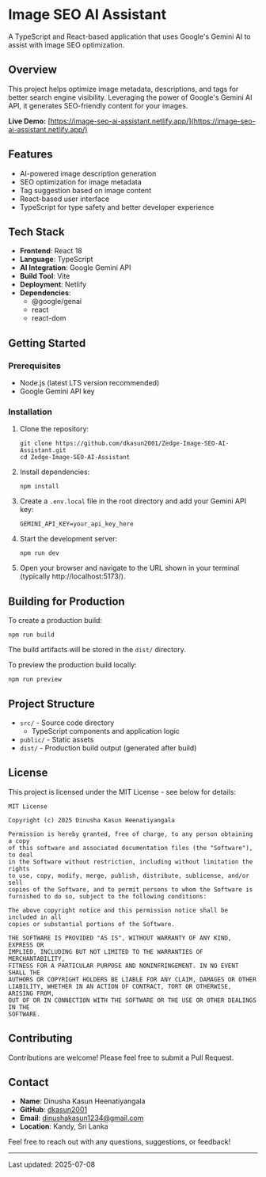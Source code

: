 # Image SEO AI Assistant

A TypeScript and React-based application that uses Google's Gemini AI to assist with image SEO optimization.

## Overview

This project helps optimize image metadata, descriptions, and tags for better search engine visibility. Leveraging the power of Google's Gemini AI API, it generates SEO-friendly content for your images.

**Live Demo:** [https://image-seo-ai-assistant.netlify.app/](https://image-seo-ai-assistant.netlify.app/)

## Features

- AI-powered image description generation
- SEO optimization for image metadata
- Tag suggestion based on image content
- React-based user interface
- TypeScript for type safety and better developer experience

## Tech Stack

- **Frontend**: React 18
- **Language**: TypeScript
- **AI Integration**: Google Gemini API
- **Build Tool**: Vite
- **Deployment**: Netlify
- **Dependencies**: 
  - @google/genai
  - react
  - react-dom

## Getting Started

### Prerequisites

- Node.js (latest LTS version recommended)
- Google Gemini API key

### Installation

1. Clone the repository:
   ```
   git clone https://github.com/dkasun2001/Zedge-Image-SEO-AI-Assistant.git
   cd Zedge-Image-SEO-AI-Assistant
   ```

2. Install dependencies:
   ```
   npm install
   ```

3. Create a `.env.local` file in the root directory and add your Gemini API key:
   ```
   GEMINI_API_KEY=your_api_key_here
   ```

4. Start the development server:
   ```
   npm run dev
   ```

5. Open your browser and navigate to the URL shown in your terminal (typically http://localhost:5173/).

## Building for Production

To create a production build:

```
npm run build
```

The build artifacts will be stored in the `dist/` directory.

To preview the production build locally:

```
npm run preview
```

## Project Structure

- `src/` - Source code directory
  - TypeScript components and application logic
- `public/` - Static assets
- `dist/` - Production build output (generated after build)

## License

This project is licensed under the MIT License - see below for details:

```
MIT License

Copyright (c) 2025 Dinusha Kasun Heenatiyangala

Permission is hereby granted, free of charge, to any person obtaining a copy
of this software and associated documentation files (the "Software"), to deal
in the Software without restriction, including without limitation the rights
to use, copy, modify, merge, publish, distribute, sublicense, and/or sell
copies of the Software, and to permit persons to whom the Software is
furnished to do so, subject to the following conditions:

The above copyright notice and this permission notice shall be included in all
copies or substantial portions of the Software.

THE SOFTWARE IS PROVIDED "AS IS", WITHOUT WARRANTY OF ANY KIND, EXPRESS OR
IMPLIED, INCLUDING BUT NOT LIMITED TO THE WARRANTIES OF MERCHANTABILITY,
FITNESS FOR A PARTICULAR PURPOSE AND NONINFRINGEMENT. IN NO EVENT SHALL THE
AUTHORS OR COPYRIGHT HOLDERS BE LIABLE FOR ANY CLAIM, DAMAGES OR OTHER
LIABILITY, WHETHER IN AN ACTION OF CONTRACT, TORT OR OTHERWISE, ARISING FROM,
OUT OF OR IN CONNECTION WITH THE SOFTWARE OR THE USE OR OTHER DEALINGS IN THE
SOFTWARE.
```

## Contributing

Contributions are welcome! Please feel free to submit a Pull Request.

## Contact

- **Name**: Dinusha Kasun Heenatiyangala
- **GitHub**: [dkasun2001](https://github.com/dkasun2001)
- **Email**: dinushakasun1234@gmail.com
- **Location**: Kandy, Sri Lanka

Feel free to reach out with any questions, suggestions, or feedback!

---
Last updated: 2025-07-08
